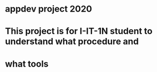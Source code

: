 # appdev project 2020

# This project is for I-IT-1N student to understand  what procedure and
# what tools
